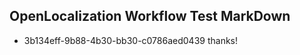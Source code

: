 ## OpenLocalization Workflow Test MarkDown
* 3b134eff-9b88-4b30-bb30-c0786aed0439 thanks!

<!--HONumber=Aug16_HO4-->


